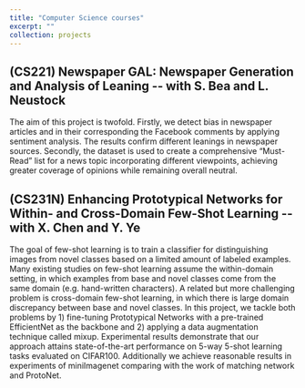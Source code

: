 ```yaml
---
title: "Computer Science courses"
excerpt: ""
collection: projects
---
```

## (CS221) Newspaper GAL: Newspaper Generation and Analysis of Leaning -- with S. Bea and L. Neustock

The aim of this project is twofold. Firstly, we detect bias in newspaper articles and in their corresponding the Facebook comments by applying sentiment analysis. The results confirm different leanings in newspaper sources. Secondly, the dataset is used to create a comprehensive “Must-Read” list for a news topic incorporating different viewpoints, achieving greater coverage of opinions while remaining overall neutral.

## (CS231N) Enhancing Prototypical Networks for Within- and Cross-Domain Few-Shot Learning -- with X. Chen and Y. Ye

The goal of few-shot learning is to train a classifier for distinguishing images from novel classes based on a limited amount of labeled examples. Many existing studies on few-shot learning assume the within-domain setting, in which examples from base and novel classes come from the same domain (e.g. hand-written characters). A related but more challenging problem is cross-domain few-shot learning, in which there is large domain discrepancy between base and novel classes. In this project, we tackle both problems by 1) fine-tuning  Prototypical Networks with a pre-trained EfficientNet as the backbone and 2) applying a data augmentation technique called mixup. Experimental results demonstrate that our approach attains state-of-the-art performance on 5-way 5-shot learning tasks evaluated on CIFAR100. Additionally we achieve reasonable results in experiments of miniImagenet comparing with the work of matching network and ProtoNet.   
